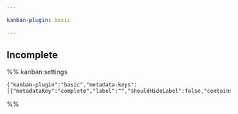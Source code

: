 ```yaml
---

kanban-plugin: basic

---
```


## Incomplete





%% kanban:settings
```
{"kanban-plugin":"basic","metadata-keys":[{"metadataKey":"complete","label":"","shouldHideLabel":false,"containsMarkdown":false}]}
```
%%